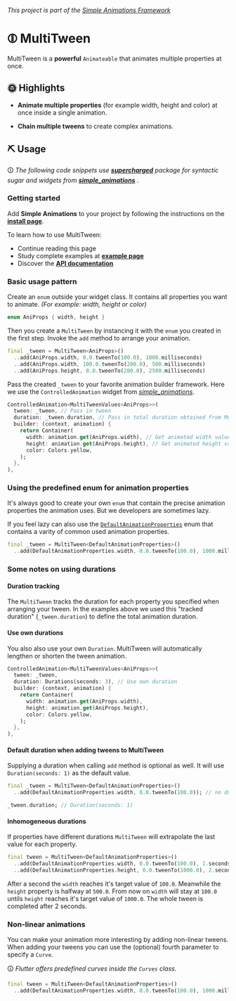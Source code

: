 *This project is part of the [Simple Animations Framework](https://pub.dev/packages/simple_animations)*

# ⦷ MultiTween

MultiTween is a **powerful** `Animateable` that animates multiple properties at once.

## 🌞 Highlights

- **Animate multiple properties** (for example width, height and color) at once inside a single animation.

- **Chain multiple tweens** to create complex animations.

## ⛏ Usage

🛈 *The following code snippets use
[**supercharged**](https://pub.dev/packages/supercharged)
package for syntactic sugar and widgets from
[**simple_animations**](https://pub.dev/packages/simple_animations)
.*

### Getting started

Add **Simple Animations** to your project by following the instructions on the 
**[install page](https://pub.dev/packages/simple_animations#-installing-tab-)**.

To learn how to use MultiTween:

- Continue reading this page
- Study complete examples at
[**example page**](https://pub.dev/packages/sa_multi_tween#-example-tab-)
- Discover the
[**API documentation**](https://pub.dev/documentation/sa_multi_tween/latest/sa_multi_tween/sa_multi_tween-library.html)

### Basic usage pattern

Create an `enum` outside your widget class. It contains all properties you want to animate. *(For example: width, height or color)*
```dart
enum AniProps { width, height }
```

Then you create a `MultiTween` by instancing it with the `enum` you created in the first step.
Invoke the `add` method to arrange your animation.

```dart
final _tween = MultiTween<AniProps>()
  ..add(AniProps.width, 0.0.tweenTo(100.0), 1000.milliseconds)
  ..add(AniProps.width, 100.0.tweenTo(200.0), 500.milliseconds)
  ..add(AniProps.height, 0.0.tweenTo(200.0), 2500.milliseconds)
```

Pass the created `_tween` to your favorite animation builder framework. Here we use the `ControlledAnimation` widget from *[simple_animations](https://pub.dev/packages/simple_animations)*. 

```dart
ControlledAnimation<MultiTweenValues<AniProps>>(
  tween: _tween, // Pass in tween
  duration: _tween.duration, // Pass in total duration obtained from MultiTween
  builder: (context, animation) {
    return Container(
      width: animation.get(AniProps.width), // Get animated width value
      height: animation.get(AniProps.height), // Get animated height value
      color: Colors.yellow,
    );
  },
),
```

### Using the predefined enum for animation properties

It's always good to create your own `enum` that contain the precise animation properties the animation uses.
But we developers are sometimes lazy. 

If you feel lazy can also use the [`DefaultAnimationProperties`](https://github.com/felixblaschke/sa_multi_tween/blob/master/lib/multi_tween/default_animation_properties.dart) enum that contains a varity of common used animation properties.

```dart
final _tween = MultiTween<DefaultAnimationProperties>()
  ..add(DefaultAnimationProperties.width, 0.0.tweenTo(100.0), 1000.milliseconds)
```

### Some notes on using durations

#### Duration tracking

The `MultiTween` tracks the duration for each property you specified when arranging your tween. In the examples above we used this "tracked duration" (`_tween.duration`) to define the total animation duration.

#### Use own durations

You also also use your own `Duration`. MultiTween will automatically lengthen or shorten the tween animation.

```dart
ControlledAnimation<MultiTweenValues<AniProps>>(
  tween: _tween,
  duration: Durations(seconds: 3), // Use own duration
  builder: (context, animation) {
    return Container(
      width: animation.get(AniProps.width),
      height: animation.get(AniProps.height),
      color: Colors.yellow,
    );
  },
),
```

#### Default duration when adding tweens to MultiTween

Supplying a duration when calling `add` method is optional as well. It will use `Duration(seconds: 1)` as the default value.

```dart
final _tween = MultiTween<DefaultAnimationProperties>()
  ..add(DefaultAnimationProperties.width, 0.0.tweenTo(100.0)); // no duration supplied

_tween.duration; // Duration(seconds: 1)
```

#### Inhomogeneous durations

If properties have different durations `MultiTween` will extrapolate the last value for each property.

```dart
final tween = MultiTween<DefaultAnimationProperties>()
  ..add(DefaultAnimationProperties.width, 0.0.tweenTo(100.0), 1.seconds) // width takes 1 second
  ..add(DefaultAnimationProperties.height, 0.0.tweenTo(1000.0), 2.seconds); // height takes 2 seconds
```
After a second the `width` reaches it's target value of `100.0`. Meanwhile the `height` property is halfway at `500.0`. From now on `width` will stay at `100.0` untils `height` reaches it's target value of `1000.0`. The whole tween is completed after 2 seconds.

### Non-linear animations

You can make your animation more interesting by adding non-linear tweens.
When adding your tweens you can use the (optional) fourth parameter to specify a `Curve`.

🛈 *Flutter offers predefined curves inside the `Curves` class.*

```dart
final tween = MultiTween<DefaultAnimationProperties>()
  ..add(DefaultAnimationProperties.width, 0.0.tweenTo(100.0), 1000.milliseconds, Curves.easeOut);
```